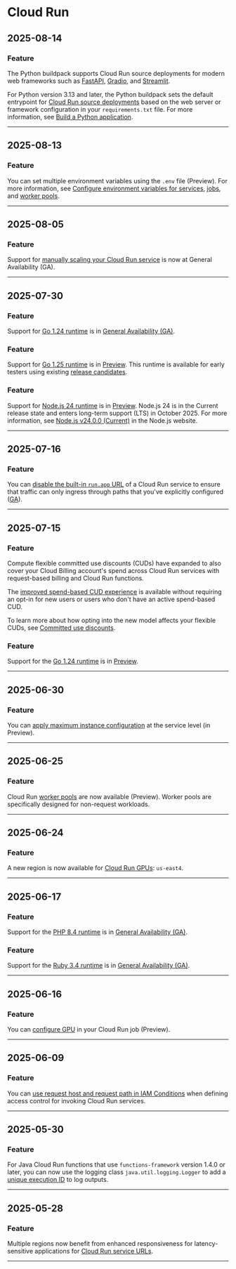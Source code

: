 # Cloud Run

## 2025-08-14

### Feature

The Python buildpack supports Cloud Run source deployments for modern web frameworks such as [FastAPI](https://cloud.google.com/run/docs/quickstarts/build-and-deploy/deploy-python-fastapi-service.md), [Gradio](https://cloud.google.com/run/docs/quickstarts/build-and-deploy/deploy-python-gradio-service), and [Streamlit](https://cloud.google.com/run/docs/quickstarts/build-and-deploy/deploy-python-streamlit-service).

For Python version 3.13 and later, the Python buildpack sets the default entrypoint for [Cloud Run source deployments](https://cloud.google.com/run/docs/deploying-source-code) based on the web server or framework configuration in your `requirements.txt` file. For more information, see [Build a Python application](https://cloud.google.com/docs/buildpacks/python#entrypoint).

---
## 2025-08-13

### Feature

You can set multiple environment variables using the `.env` file (Preview). For more information, see [Configure environment variables for services](https://cloud.google.com/run/docs/configuring/services/environment-variables.md#set_multiple_environment_variables), [jobs](https://cloud.google.com/run/docs/configuring/jobs/environment-variables.md#set_multiple_environment_variables), and [worker pools](https://cloud.google.com/run/docs/configuring/workerpools/environment-variables.md#set_multiple_environment_variables).

---
## 2025-08-05

### Feature

Support for [manually scaling your Cloud Run service](https://cloud.google.com/run/docs/configuring/services/manual-scaling) is now at General Availability (GA).

---
## 2025-07-30

### Feature

Support for [Go 1.24 runtime](https://cloud.google.com/run/docs/runtime-support#go) is in [General Availability (GA)](https://cloud.google.com/products?e=48754805&hl=en#product-launch-stages).

### Feature

Support for [Go 1.25 runtime](https://cloud.google.com/run/docs/runtime-support#go) is in [Preview](https://cloud.google.com/products?e=48754805&hl=en#product-launch-stages). This runtime is available for early testers using existing [release candidates](https://go.dev/dl/#unstable).

### Feature

Support for [Node.js 24 runtime](https://cloud.google.com/run/docs/runtime-support#node.js) is in [Preview](https://cloud.google.com/products?e=48754805&hl=en#product-launch-stages). Node.js 24 is in the Current release state and enters long-term support (LTS) in October 2025. For more information, see [Node.js v24.0.0 (Current)](https://nodejs.org/en/blog/release/v24.0.0) in the Node.js website.

---
## 2025-07-16

### Feature

You can [disable the built-in `run.app` URL](https://cloud.google.com/run/docs/securing/ingress) of a Cloud Run service to ensure that traffic can only ingress through paths that you've explicitly configured ([GA](https://cloud.google.com/products#product-launch-stages)).

---
## 2025-07-15

### Feature

Compute flexible committed use discounts (CUDs) have expanded to also cover your Cloud Billing account's spend across Cloud Run services with request-based billing and Cloud Run functions.

The [improved spend-based CUD experience](https://cloud.google.com/docs/cuds-multiprice) is available without requiring an opt-in for new users or users who don't have an active spend-based CUD.

To learn more about how opting into the new model affects your flexible CUDs, see [Committed use discounts](https://cloud.google.com/run/cud).

### Feature

Support for the [Go 1.24 runtime](https://cloud.google.com/run/docs/runtime-support#go) is in [Preview](https://cloud.google.com/products?e=48754805&hl=en#product-launch-stages).

---
## 2025-06-30

### Feature

You can [apply maximum instance configuration](https://cloud.google.com/run/docs/configuring/max-instances#service-vs-revision-level) at the service level (in Preview).

---
## 2025-06-25

### Feature

Cloud Run [worker pools](https://cloud.google.com/run/docs/deploy-worker-pools) are now available (Preview). Worker pools are specifically designed for non-request workloads.

---
## 2025-06-24

### Feature

A new region is now available for [Cloud Run GPUs](https://cloud.google.com/run/docs/configuring/services/gpu#supported-regions): `us-east4`.

---
## 2025-06-17

### Feature

Support for the [PHP 8.4 runtime](https://cloud.google.com/run/docs/runtime-support#php) is in [General Availability (GA)](https://cloud.google.com/products/?_gl=1*dplot*_ga*MTM2MDk5MzEzMi4xNzQ1ODg0OTY5*_ga_4LYFWVHBEB*MTc0NjE0MTA3Ny4yMi4xLjE3NDYxNDEwOTYuMC4wLjA.#product-launch-stages).

### Feature

Support for the [Ruby 3.4 runtime](https://cloud.google.com/run/docs/runtime-support#ruby) is in [General Availability (GA)](https://cloud.google.com/products/?_gl=1*dplot*_ga*MTM2MDk5MzEzMi4xNzQ1ODg0OTY5*_ga_4LYFWVHBEB*MTc0NjE0MTA3Ny4yMi4xLjE3NDYxNDEwOTYuMC4wLjA.#product-launch-stages).

---
## 2025-06-16

### Feature

You can [configure GPU](https://cloud.google.com/run/docs/configuring/jobs/gpu) in your Cloud Run job (Preview).

---
## 2025-06-09

### Feature

You can [use request host and request path in IAM Conditions](https://cloud.google.com/run/docs/securing/managing-access#conditions) when defining access control for invoking Cloud Run services.

---
## 2025-05-30

### Feature

For Java Cloud Run functions that use `functions-framework` version 1.4.0 or later, you
can now use the logging class `java.util.logging.Logger` to add a [unique execution
ID](https://cloud.google.com/run/docs/runtimes/java#execution_id) to log outputs.

---
## 2025-05-28

### Feature

Multiple regions now benefit from enhanced responsiveness for latency-sensitive applications for [Cloud Run service URLs](https://cloud.google.com/run/docs/triggering/https-request#url).

---
